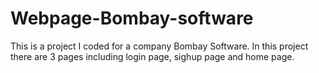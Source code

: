 # Webpage-Bombay-software
This is a project I coded for a company Bombay Software. In this project there are 3 pages including login page, sighup page and home page.
